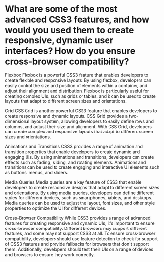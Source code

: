 # What are some of the most advanced CSS3 features, and how would you used them to create responsive, dynamic user interfaces? How do you ensure cross-browser compatibility?

Flexbox
Flexbox is a powerful CSS3 feature that enables developers to create flexible and responsive layouts. By using flexbox, developers can easily control the size and position of elements within a container, and adjust their alignment and distribution. Flexbox is particularly useful for creating complex UIs, such as grids or tables, and it can be used to create layouts that adapt to different screen sizes and orientations.

Grid
CSS Grid is another powerful CSS3 feature that enables developers to create responsive and dynamic layouts. CSS Grid provides a two-dimensional layout system, allowing developers to easily define rows and columns, and adjust their size and alignment. With CSS Grid, developers can create complex and responsive layouts that adapt to different screen sizes and orientations.

Animations and Transitions
CSS3 provides a range of animation and transition properties that enable developers to create dynamic and engaging UIs. By using animations and transitions, developers can create effects such as fading, sliding, and rotating elements. Animations and transitions can be used to create engaging and interactive UI elements such as buttons, menus, and sliders.

Media Queries
Media queries are a key feature of CSS3 that enable developers to create responsive designs that adapt to different screen sizes and orientations. By using media queries, developers can define different styles for different devices, such as smartphones, tablets, and desktops. Media queries can be used to adjust the layout, font sizes, and other style properties to optimize the UI for different devices.

Cross-Browser Compatibility
While CSS3 provides a range of advanced features for creating responsive and dynamic UIs, it's important to ensure cross-browser compatibility. Different browsers may support different features, and some may not support CSS3 at all. To ensure cross-browser compatibility, developers should use feature detection to check for support of CSS3 features and provide fallbacks for browsers that don't support them. Additionally, developers should test their UIs on a range of devices and browsers to ensure they work correctly.